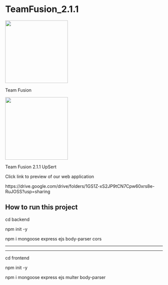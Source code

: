 # TeamFusion_2.1.1
<img style="height:200px;width:200px;" src="https://github.com/tanmaytare/TeamFusion_2.1.1/assets/136163415/d0b1fa41-7e99-4413-b03b-7d247c1038eb" alt="">
<p>Team Fusion</p>
<img style="height:200px;width:200px;" src="https://github.com/tanmaytare/TeamFusion_2.1.1/assets/136163415/678db364-c860-4673-9c3d-e0fbf5a048c2" alt="">
<p>Team Fusion 2.1.1 UpSert</p>
<p>Click link to preview of our web application</p>
https://drive.google.com/drive/folders/1GS1Z-xS2JP9tCN7Cpw60xrs8e-RuJOSS?usp=sharing
<h2>How to run this project</h2>
<p>cd backend</p>
<p>npm init -y</p>
<p>npm i mongoose express ejs body-parser cors</p>
<hr>
<hr>
<p>cd frontend</p>
<p>npm init -y</p>
<p>npm i mongoose express ejs multer body-parser</p>

